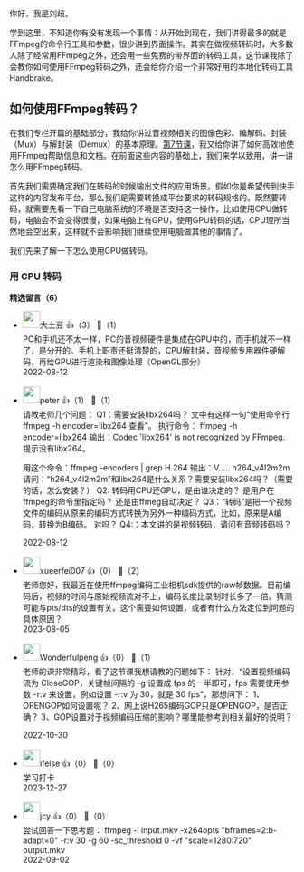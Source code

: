 你好，我是刘歧。

学到这里，不知道你有没有发现一个事情：从开始到现在，我们讲得最多的就是FFmpeg的命令行工具和参数，很少讲到界面操作。其实在做视频转码时，大多数人除了经常用FFmpeg之外，还会用一些免费的带界面的转码工具，这节课我除了会教你如何使用FFmpeg转码之外，还会给你介绍一个非常好用的本地化转码工具Handbrake。

## 如何使用FFmpeg转码？

在我们专栏开篇的基础部分，我给你讲过音视频相关的图像色彩、编解码、封装（Mux）与解封装（Demux）的基本原理。[第7节课](https://time.geekbang.org/column/article/548420)，我又给你讲了如何高效地使用FFmpeg帮助信息和文档。在前面这些内容的基础上，我们来学以致用，讲一讲怎么用FFmpeg转码。

首先我们需要确定我们在转码的时候输出文件的应用场景。假如你是希望传到快手这样的内容发布平台，那么我们是需要转换成平台要求的转码规格的。既然要转码，就需要先看一下自己电脑系统的环境是否支持这一操作，比如使用CPU做转码，电脑会不会变得很慢，如果电脑上有GPU，使用GPU转码的话，CPU理所当然地会空出来，这样就不会影响我们继续使用电脑做其他的事情了。

我们先来了解一下怎么使用CPU做转码。

### 用 CPU 转码
<div><strong>精选留言（6）</strong></div><ul>
<li><img src="https://static001.geekbang.org/account/avatar/00/11/1d/64/52a5863b.jpg" width="30px"><span>大土豆</span> 👍（3） 💬（1）<div>PC和手机还不太一样，PC的音视频硬件是集成在GPU中的，而手机就不一样了，是分开的。手机上职责还挺清楚的，CPU解封装，音视频专用器件硬解码，再给GPU进行渲染和图像处理（OpenGL部分）</div>2022-08-12</li><br/><li><img src="https://static001.geekbang.org/account/avatar/00/10/25/87/f3a69d1b.jpg" width="30px"><span>peter</span> 👍（1） 💬（1）<div>请教老师几个问题：
Q1：需要安装libx264吗？
文中有这样一句“使用命令行 ffmpeg -h encoder=libx264 查看”。
执行命令： ffmpeg -h encoder=libx264
输出：Codec &#39;libx264&#39; is not recognized by FFmpeg.
提示没有libx264。 

用这个命令：ffmpeg -encoders | grep H.264
输出：V..... h264_v4l2m2m
请问：“h264_v4l2m2m”和libx264是什么关系？需要安装libx264吗？（需要的话，怎么安装？）
Q2: 转码用CPU还GPU，是由谁决定的？
是用户在ffmpeg的命令里指定吗？ 还是由ffmeg自动决定？
Q3：“转码”是把一个视频文件的编码从原来的编码方式转换为另外一种编码方式，比如，原来是A编码，转换为B编码。 对吗？
Q4:：本文讲的是视频转码，请问有音频转码吗？</div>2022-08-12</li><br/><li><img src="https://static001.geekbang.org/account/avatar/00/11/9f/f6/7431e82e.jpg" width="30px"><span>xueerfei007</span> 👍（0） 💬（2）<div>老师您好，我最近在使用ffmpeg编码工业相机sdk提供的raw帧数据。目前编码后，视频的时间与原始视频流对不上，编码长度比录制时长多了一倍。猜测可能与pts&#47;dts的设置有关。这个需要如何设置，或者有什么方法定位到问题的具体原因？</div>2023-08-05</li><br/><li><img src="https://static001.geekbang.org/account/avatar/00/1d/56/65/fa4437d7.jpg" width="30px"><span>Wonderfulpeng</span> 👍（0） 💬（1）<div>老师的课非常精彩，看了这节课我想请教的问题如下：
针对，“设置视频编码流为 CloseGOP，关键帧间隔的 -g 设置成 fps 的一半即可，fps 需要使用参数 -r:v 来设置，例如设置 -r:v 为 30，就是 30 fps”，那想问下：
1、OPENGOP如何设置呢？
2、网上说H265编码GOP只是OPENGOP，是否正确？
3、GOP设置对于视频编码压缩的影响？哪里能参考到相关最好的说明？
</div>2022-10-30</li><br/><li><img src="https://static001.geekbang.org/account/avatar/00/26/eb/d7/90391376.jpg" width="30px"><span>ifelse</span> 👍（0） 💬（0）<div>学习打卡</div>2023-12-27</li><br/><li><img src="https://static001.geekbang.org/account/avatar/00/13/4b/1b/e3b3bcff.jpg" width="30px"><span>jcy</span> 👍（0） 💬（0）<div>尝试回答一下思考题：
ffmpeg -i input.mkv -x264opts &quot;bframes=2:b-adapt=0&quot; -r:v 30 -g 60 -sc_threshold 0 -vf &quot;scale=1280:720&quot; output.mkv</div>2022-09-02</li><br/>
</ul>
